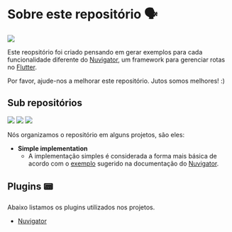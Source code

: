 # Sobre este repositório 🗣

![](https://img.shields.io/github/license/Leomhl/nuvigator_examples)

Este reopsitório foi criado pensando em gerar exemplos para cada funcionalidade diferente do [Nuvigator](https://github.com/nubank/nuvigator), um framework para gerenciar rotas no [Flutter](https://github.com/flutter/flutter).

Por favor, ajude-nos a melhorar este repositório.
Jutos somos melhores! :)

## Sub repositórios

![](https://img.shields.io/badge/-dart-blue?style=flat-square&logo=dart)
![](https://img.shields.io/badge/-flutter-blue?style=flat-square&logo=flutter)
![](https://img.shields.io/badge/-Nuvigator-purple?style=flat-square&logo=Nuvigator)

Nós organizamos o repositório em alguns projetos, são eles:

* **Simple implementation**
	* A implementação simples é considerada a forma mais básica de acordo com o [exemplo](https://github.com/nubank/nuvigator#quick-start) sugerido na documentação do [Nuvigator](https://github.com/nubank/nuvigator).


## Plugins 📟

Abaixo listamos os plugins utilizados nos projetos.

- [Nuvigator](https://github.com/nubank/nuvigator)
